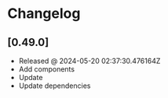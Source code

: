 # Changelog

## [0.49.0]

- Released @ 2024-05-20 02:37:30.476164Z
- Add components
- Update
- Update dependencies
